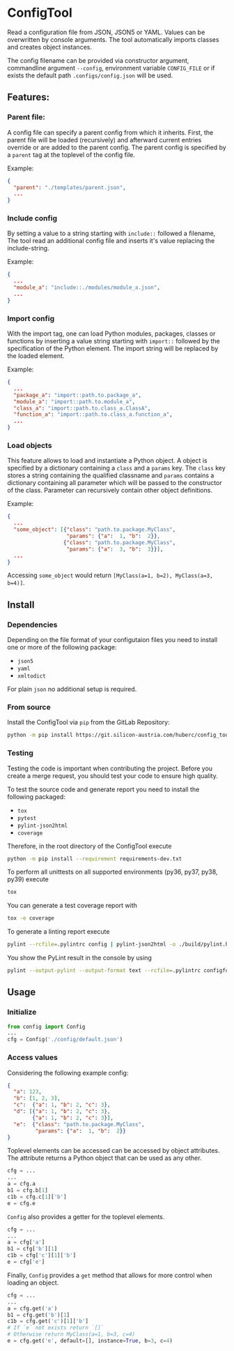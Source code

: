 # ConfigTool

Read a configuration file from JSON, JSON5 or YAML. Values can be overwritten by console arguments.
The tool automatically imports classes and creates object instances.

The config filename can be provided via constructor argument, commandline 
argument `--config`, environment variable `CONFIG_FILE` or if exists the 
default path `.configs/config.json` will be used.

## Features:
### Parent file:
A config file can specify a parent config from which it inherits. First,
the parent file will be loaded (recursively) and afterward current entries
override or are added to the parent config. The parent config is specified
by a `parent` tag at the toplevel of the config file.

Example:
```json
{
  "parent": "./templates/parent.json",
  ...
}
```

### Include config
By setting a value to a string starting with `include::` followed a filename,
The tool read an additional config file and inserts it's value replacing the
include-string.

Example:
```json
{
  ...
  "module_a": "include::./modules/module_a.json",
  ...
}
```

### Import config
With the import tag, one can load Python modules, packages, classes or functions
by inserting a value string starting with `import::` followed by the specification
of the Python element. The import string will be replaced by the loaded element.

Example:
```json
{
  ...
  "package_a": "import::path.to.package_a",
  "module_a": "import::path.to.module_a",
  "class_a": "import::path.to.class_a.ClassA",
  "function_a": "import::path.to.class_a.function_a",
  ...
}
```

### Load objects
This feature allows to load and instantiate a Python object. A object is specified
by a dictionary containing a `class` and a `params` key. The `class` key stores a
string containing the qualified classname and `params` contains a dictionary
containing all parameter which will be passed to the constructor of the class.
Parameter can recursively contain other object definitions.

Example:
```json
{
  ...
  "some_object": [{"class": "path.to.package.MyClass",
                   "params": {"a":  1, "b":  2}},
                  {"class": "path.to.package.MyClass",
                   "params": {"a":  3, "b":  3}}],
  ...
}
```

Accessing `some_object` would return `[MyClass(a=1, b=2), MyClass(a=3, b=4)]`.

## Install
### Dependencies
Depending on the file format of your configutaion files you need to install one
or more of the following package:
- `json5`
- `yaml`
- `xmltodict`

For plain `json` no additional setup is required.

### From source
Install the ConfigTool via `pip` from the GitLab Repository:
```bash
python -m pip install https://git.silicon-austria.com/huberc/config_tool.git
```

### Testing
Testing the code is important when contributing the project. Before you create a merge
request, you should test your code to ensure high quality.

To test the source code and generate report you need to install the following packaged:
- `tox`
- `pytest`
- `pylint-json2html`
- `coverage`

Therefore, in the root directory of the ConfigTool execute
```bash
python -m pip install --requirement requirements-dev.txt 
```

To perform all unittests on all supported environments (py36, py37, py38, py39) execute
```bash
tox
```

You can generate a test coverage report with
```bash
tox -e coverage
```

To generate a linting report execute
```bash
pylint --rcfile=.pylintrc config | pylint-json2html -o ./build/pylint.html
```

You show the PyLint result in the console by using
```bash
pylint --output-pylint --output-format text --rcfile=.pylintrc configformat text --rcfile=.pylintrc config
```

## Usage
### Initialize
```python
from config import Config
...
cfg = Config('./config/default.json')
```

### Access values
Considering the following example config:
```json
{
  "a": 123,
  "b": [1, 2, 3],
  "c":  {"a": 1, "b": 2, "c": 3},
  "d": [{"a": 1, "b": 2, "c": 3},
        {"a": 1, "b": 2, "c": 3}],
  "e":  {"class": "path.to.package.MyClass",
         "params": {"a":  1, "b":  2}}
}
```

Toplevel elements can be accessed can be accessed by object attributes. The attribute returns
a Python object that can be used as any other.
```python
cfg = ...
...
a = cfg.a
b1 = cfg.b[1]
c1b = cfg.c[1]['b']
e = cfg.e
```

`Config` also provides a getter for the toplevel elements.
```python
cfg = ...
...
a = cfg['a']
b1 = cfg['b'][1]
c1b = cfg['c'][1]['b']
e = cfg['e']
```

Finally, `Config` provides a `get` method that allows for more control when loading an object.
```python
cfg = ...
...
a = cfg.get('a')
b1 = cfg.get('b')[1]
c1b = cfg.get('c')[1]['b']
# If `e` not exists return `[]`
# Otherwise return MyClass(a=1, b=3, c=4)
e = cfg.get('e', default=[], instance=True, b=3, c=4)
```